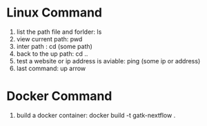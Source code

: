 # Linux Command
1. list the path file and forlder: ls
2. view current path: pwd
3. inter path : cd (some path)
4. back to the up path: cd ..
5. test a website or ip address is aviable: ping (some ip or address)
6. last command:  up arrow

# Docker Command
1. build a docker container: docker build -t gatk-nextflow .


